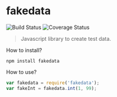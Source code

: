 # fakedata

![Build Status](https://travis-ci.org/rishikeshdhokare/fakedata.svg?branch=master)
![Coverage Status](https://coveralls.io/repos/github/rishikeshdhokare/fakedata/badge.svg?branch=master)


> Javascript library to create test data.

How to install?

```
npm install fakedata
```

How to use?

```javascript
var fakedata = require('fakedata');
var fakeInt = fakedata.int(1, 99);
```